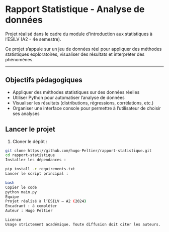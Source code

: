 
# Rapport Statistique - Analyse de données

Projet réalisé dans le cadre du module d'introduction aux statistiques à l’ESILV (A2 - 4e semestre).

Ce projet s’appuie sur un jeu de données réel pour appliquer des méthodes statistiques exploratoires, visualiser des résultats et interpréter des phénomènes.

---

## Objectifs pédagogiques

- Appliquer des méthodes statistiques sur des données réelles
- Utiliser Python pour automatiser l’analyse de données
- Visualiser les résultats (distributions, régressions, corrélations, etc.)
- Organiser une interface console pour permettre à l’utilisateur de choisir ses analyses





## Lancer le projet

1. Cloner le dépôt :

```bash
git clone https://github.com/hugo-Peltier/rapport-statistique.git
cd rapport-statistique
Installer les dépendances :

pip install -r requirements.txt
Lancer le script principal :

bash
Copier le code
python main.py
Équipe
Projet réalisé à l’ESILV – A2 (2024)
Encadrant : à compléter
Auteur : Hugo Peltier

Licence
Usage strictement académique. Toute diffusion doit citer les auteurs.



